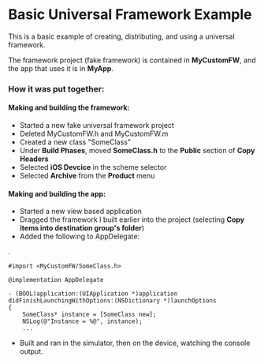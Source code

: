 Basic Universal Framework Example
=================================

This is a basic example of creating, distributing, and using a universal framework.

The framework project (fake framework) is contained in **MyCustomFW**, and the app that uses it is in **MyApp**.

### How it was put together:

#### Making and building the framework:

* Started a new fake universal framework project
* Deleted MyCustomFW.h and MyCustomFW.m
* Created a new class "SomeClass"
* Under **Build Phases**, moved **SomeClass.h** to the **Public** section of **Copy Headers**
* Selected **iOS Devcice** in the scheme selector
* Selected **Archive** from the **Product** menu


#### Making and building the app:

* Started a new view based application
* Dragged the framework I built earlier into the project (selecting **Copy items into destination group's folder**)
* Added the following to AppDelegate:

.

    #import <MyCustomFW/SomeClass.h>
    
    @implementation AppDelegate
    
    - (BOOL)application:(UIApplication *)application didFinishLaunchingWithOptions:(NSDictionary *)launchOptions
    {
        SomeClass* instance = [SomeClass new];
        NSLog(@"Instance = %@", instance);
        ...

* Built and ran in the simulator, then on the device, watching the console output.
